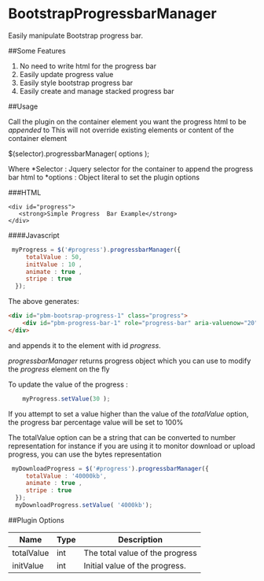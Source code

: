 # BootstrapProgressbarManager

Easily manipulate Bootstrap progress bar.

##Some Features

1. No need to write html for the progress bar
2. Easily update progress value
2. Easily style bootstrap progress bar 
3. Easily create and manage stacked progress bar

##Usage 
 
Call the plugin on the container element you want the progress html to be *appended* to
This will not override existing elements or content of the container element

   $(selector).progressbarManager( options );

Where 
*Selector : Jquery selector for the container to append the progress bar html to
*options : Object literal to set the plugin options 

###HTML

    <div id="progress">
       <strong>Simple Progress  Bar Example</strong>
    </div>

####Javascript

```javascript 
 myProgress = $('#progress').progressbarManager({      
     totalValue : 50,
     initValue : 10 ,
     animate : true ,
     stripe : true
  });
```

The above generates:

```html  
<div id="pbm-bootsrap-progress-1" class="progress">
    <div id="pbm-progress-bar-1" role="progress-bar" aria-valuenow="20" aria-valuemin="0" aria-valuemax="100"     class="progress-bar progress-bar-primary active progress-bar-striped" style="width: 20%; min-width: 2em;">20%</div>
</div>
```

and appends it to the element with id _progress_. 

_progressbarManager_ returns progress object which you can use to modify the _progress_ element on the fly
  
To update the value of the progress : 

```javascript 
    myProgress.setValue(30 );
```

If you attempt to set a value higher than the value of the _totalValue_ option, the progress bar percentage value will be set to 100%
    
The totalValue option can be a string that can be converted to number representation for instance if you are using it to monitor download or upload progress, you can use the bytes representation 

```javascript 
 myDownloadProgress = $('#progress').progressbarManager({      
     totalValue : '40000kb',
     animate : true ,
     stripe : true
  });
  myDownloadProgress.setValue( '4000kb');
```

##Plugin Options 

Name | Type | Description
-----|------|------------
totalValue | int | The total value of the progress
initValue | int | Initial value of the progress.

    
